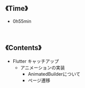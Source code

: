## 《Time》
- 0h55min

<br>

## 《Contents》
- Flutter キャッチアップ
  - アニメーションの実装
    - AnimatedBuilderについて
    - ページ遷移
